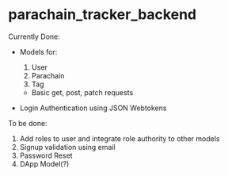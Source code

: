 # parachain_tracker_backend

Currently Done:

- Models for:
  1. User
  2. Parachain
  3. Tag
  + Basic get, post, patch requests
  
- Login Authentication using JSON Webtokens

To be done:
  1. Add roles to user and integrate role authority to other models
  2. Signup validation using email
  3. Password Reset
  4. DApp Model(?)
  
